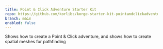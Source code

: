```yaml
---
title: Point & Click Adventure Starter Kit
repo: https://github.com/korlibs/korge-starter-kit-pointandclickadventure
branch: main
enabled: false
---
```


Shows how to create a Point & Click adventure, and shows how to create spatial meshes for pathfinding


